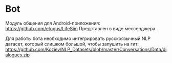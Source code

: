 # Bot
Модуль общения для Android-приложения: https://github.com/etogus/LifeSim
Представлен в виде мессенджера.

Для работы бота необходимо интегрировать русскоязычный NLP датасет, который слишком большой, чтобы запушить на гит:
https://github.com/Koziev/NLP_Datasets/blob/master/Conversations/Data/dialogues.zip

